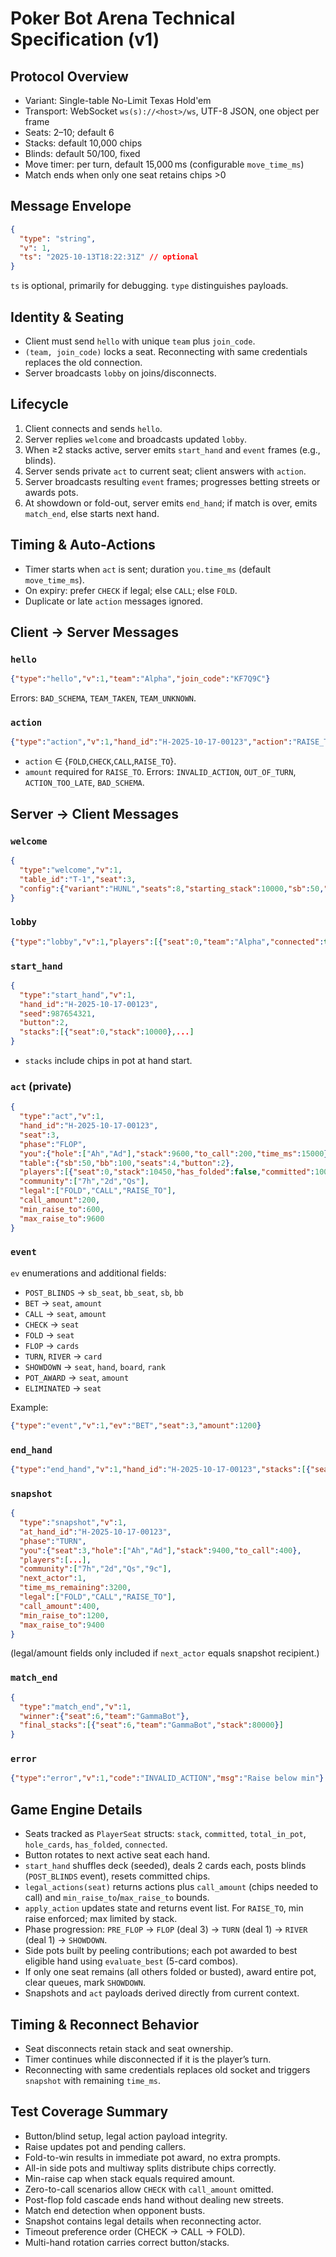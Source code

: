 # Poker Bot Arena Technical Specification (v1)

## Protocol Overview
- Variant: Single-table No-Limit Texas Hold'em
- Transport: WebSocket `ws(s)://<host>/ws`, UTF-8 JSON, one object per frame
- Seats: 2–10; default 6
- Stacks: default 10,000 chips
- Blinds: default 50/100, fixed
- Move timer: per turn, default 15,000 ms (configurable `move_time_ms`)
- Match ends when only one seat retains chips >0

## Message Envelope
```json
{
  "type": "string",
  "v": 1,
  "ts": "2025-10-13T18:22:31Z" // optional
}
```
`ts` is optional, primarily for debugging. `type` distinguishes payloads.

## Identity & Seating
- Client must send `hello` with unique `team` plus `join_code`.
- `(team, join_code)` locks a seat. Reconnecting with same credentials replaces the old connection.
- Server broadcasts `lobby` on joins/disconnects.

## Lifecycle
1. Client connects and sends `hello`.
2. Server replies `welcome` and broadcasts updated `lobby`.
3. When ≥2 stacks active, server emits `start_hand` and `event` frames (e.g., blinds).
4. Server sends private `act` to current seat; client answers with `action`.
5. Server broadcasts resulting `event` frames; progresses betting streets or awards pots.
6. At showdown or fold-out, server emits `end_hand`; if match is over, emits `match_end`, else starts next hand.

## Timing & Auto-Actions
- Timer starts when `act` is sent; duration `you.time_ms` (default `move_time_ms`).
- On expiry: prefer `CHECK` if legal; else `CALL`; else `FOLD`.
- Duplicate or late `action` messages ignored.

## Client → Server Messages
### `hello`
```json
{"type":"hello","v":1,"team":"Alpha","join_code":"KF7Q9C"}
```
Errors: `BAD_SCHEMA`, `TEAM_TAKEN`, `TEAM_UNKNOWN`.

### `action`
```json
{"type":"action","v":1,"hand_id":"H-2025-10-17-00123","action":"RAISE_TO","amount":1200}
```
- `action` ∈ {`FOLD`,`CHECK`,`CALL`,`RAISE_TO`}.
- `amount` required for `RAISE_TO`.
Errors: `INVALID_ACTION`, `OUT_OF_TURN`, `ACTION_TOO_LATE`, `BAD_SCHEMA`.

## Server → Client Messages
### `welcome`
```json
{
  "type":"welcome","v":1,
  "table_id":"T-1","seat":3,
  "config":{"variant":"HUNL","seats":8,"starting_stack":10000,"sb":50,"bb":100,"move_time_ms":15000}
}
```

### `lobby`
```json
{"type":"lobby","v":1,"players":[{"seat":0,"team":"Alpha","connected":true,"stack":10000}]}
```

### `start_hand`
```json
{
  "type":"start_hand","v":1,
  "hand_id":"H-2025-10-17-00123",
  "seed":987654321,
  "button":2,
  "stacks":[{"seat":0,"stack":10000},...]
}
```
- `stacks` include chips in pot at hand start.

### `act` (private)
```json
{
  "type":"act","v":1,
  "hand_id":"H-2025-10-17-00123",
  "seat":3,
  "phase":"FLOP",
  "you":{"hole":["Ah","Ad"],"stack":9600,"to_call":200,"time_ms":15000},
  "table":{"sb":50,"bb":100,"seats":4,"button":2},
  "players":[{"seat":0,"stack":10450,"has_folded":false,"committed":100},...],
  "community":["7h","2d","Qs"],
  "legal":["FOLD","CALL","RAISE_TO"],
  "call_amount":200,
  "min_raise_to":600,
  "max_raise_to":9600
}
```

### `event`
`ev` enumerations and additional fields:
- `POST_BLINDS` → `sb_seat`, `bb_seat`, `sb`, `bb`
- `BET` → `seat`, `amount`
- `CALL` → `seat`, `amount`
- `CHECK` → `seat`
- `FOLD` → `seat`
- `FLOP` → `cards`
- `TURN`, `RIVER` → `card`
- `SHOWDOWN` → `seat`, `hand`, `board`, `rank`
- `POT_AWARD` → `seat`, `amount`
- `ELIMINATED` → `seat`

Example:
```json
{"type":"event","v":1,"ev":"BET","seat":3,"amount":1200}
```

### `end_hand`
```json
{"type":"end_hand","v":1,"hand_id":"H-2025-10-17-00123","stacks":[{"seat":0,"stack":10450},...]}
```

### `snapshot`
```json
{
  "type":"snapshot","v":1,
  "at_hand_id":"H-2025-10-17-00123",
  "phase":"TURN",
  "you":{"seat":3,"hole":["Ah","Ad"],"stack":9400,"to_call":400},
  "players":[...],
  "community":["7h","2d","Qs","9c"],
  "next_actor":1,
  "time_ms_remaining":3200,
  "legal":["FOLD","CALL","RAISE_TO"],
  "call_amount":400,
  "min_raise_to":1200,
  "max_raise_to":9400
}
```
(legal/amount fields only included if `next_actor` equals snapshot recipient.)

### `match_end`
```json
{
  "type":"match_end","v":1,
  "winner":{"seat":6,"team":"GammaBot"},
  "final_stacks":[{"seat":6,"team":"GammaBot","stack":80000}]
}
```

### `error`
```json
{"type":"error","v":1,"code":"INVALID_ACTION","msg":"Raise below min"}
```

## Game Engine Details
- Seats tracked as `PlayerSeat` structs: `stack`, `committed`, `total_in_pot`, `hole_cards`, `has_folded`, `connected`.
- Button rotates to next active seat each hand.
- `start_hand` shuffles deck (seeded), deals 2 cards each, posts blinds (`POST_BLINDS` event), resets committed chips.
- `legal_actions(seat)` returns actions plus `call_amount` (chips needed to call) and `min_raise_to`/`max_raise_to` bounds.
- `apply_action` updates state and returns event list. For `RAISE_TO`, min raise enforced; max limited by stack.
- Phase progression: `PRE_FLOP` → `FLOP` (deal 3) → `TURN` (deal 1) → `RIVER` (deal 1) → `SHOWDOWN`.
- Side pots built by peeling contributions; each pot awarded to best eligible hand using `evaluate_best` (5-card combos).
- If only one seat remains (all others folded or busted), award entire pot, clear queues, mark `SHOWDOWN`.
- Snapshots and `act` payloads derived directly from current context.

## Timing & Reconnect Behavior
- Seat disconnects retain stack and seat ownership.
- Timer continues while disconnected if it is the player’s turn.
- Reconnecting with same credentials replaces old socket and triggers `snapshot` with remaining `time_ms`.

## Test Coverage Summary
- Button/blind setup, legal action payload integrity.
- Raise updates pot and pending callers.
- Fold-to-win results in immediate pot award, no extra prompts.
- All-in side pots and multiway splits distribute chips correctly.
- Min-raise cap when stack equals required amount.
- Zero-to-call scenarios allow `CHECK` with `call_amount` omitted.
- Post-flop fold cascade ends hand without dealing new streets.
- Match end detection when opponent busts.
- Snapshot contains legal details when reconnecting actor.
- Timeout preference order (CHECK → CALL → FOLD).
- Multi-hand rotation carries correct button/stacks.
